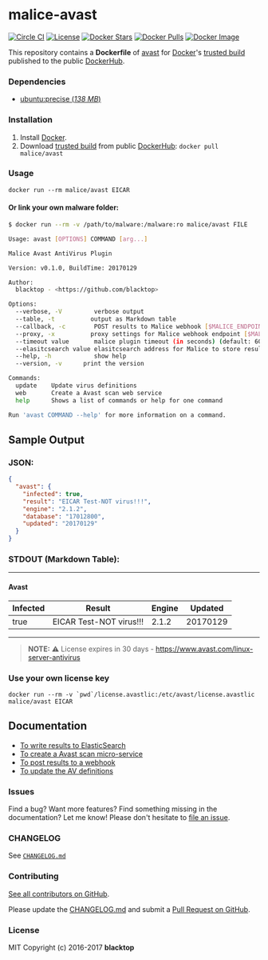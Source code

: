 malice-avast
============

[![Circle CI](https://circleci.com/gh/malice-plugins/avast.png?style=shield)](https://circleci.com/gh/malice-plugins/avast) [![License](http://img.shields.io/:license-mit-blue.svg)](http://doge.mit-license.org) [![Docker Stars](https://img.shields.io/docker/stars/malice/avast.svg)](https://hub.docker.com/r/malice/avast/) [![Docker Pulls](https://img.shields.io/docker/pulls/malice/avast.svg)](https://hub.docker.com/r/malice/avast/) [![Docker Image](https://img.shields.io/badge/docker%20image-462%20MB-blue.svg)](https://hub.docker.com/r/malice/avast/)

This repository contains a **Dockerfile** of [avast](https://www.avast.com/en-us/linux-server-antivirus) for [Docker](https://www.docker.io/)'s [trusted build](https://index.docker.io/u/malice/avast/) published to the public [DockerHub](https://index.docker.io/).

### Dependencies

-	[ubuntu:precise (*138 MB*\)](https://hub.docker.com/_/ubuntu/)

### Installation

1.	Install [Docker](https://www.docker.io/).
2.	Download [trusted build](https://hub.docker.com/r/malice/avast/) from public [DockerHub](https://hub.docker.com): `docker pull malice/avast`

### Usage

```
docker run --rm malice/avast EICAR
```

#### Or link your own malware folder:

```bash
$ docker run --rm -v /path/to/malware:/malware:ro malice/avast FILE

Usage: avast [OPTIONS] COMMAND [arg...]

Malice Avast AntiVirus Plugin

Version: v0.1.0, BuildTime: 20170129

Author:
  blacktop - <https://github.com/blacktop>

Options:
  --verbose, -V         verbose output
  --table, -t	       output as Markdown table
  --callback, -c	    POST results to Malice webhook [$MALICE_ENDPOINT]
  --proxy, -x	       proxy settings for Malice webhook endpoint [$MALICE_PROXY]
  --timeout value       malice plugin timeout (in seconds) (default: 60) [$MALICE_TIMEOUT]    
  --elasitcsearch value elasitcsearch address for Malice to store results [$MALICE_ELASTICSEARCH]   
  --help, -h	        show help
  --version, -v	     print the version

Commands:
  update	Update virus definitions
  web       Create a Avast scan web service  
  help		Shows a list of commands or help for one command

Run 'avast COMMAND --help' for more information on a command.
```

Sample Output
-------------

### JSON:

```json
{
  "avast": {
    "infected": true,
    "result": "EICAR Test-NOT virus!!!",
    "engine": "2.1.2",
    "database": "17012800",
    "updated": "20170129"
  }
}
```

### STDOUT (Markdown Table):

---

#### Avast

| Infected | Result                  | Engine | Updated  |
|----------|-------------------------|--------|----------|
| true     | EICAR Test-NOT virus!!! | 2.1.2  | 20170129 |

---

> **NOTE:** :warning: License expires in 30 days - https://www.avast.com/linux-server-antivirus

### Use your own license key

```
docker run --rm -v `pwd`/license.avastlic:/etc/avast/license.avastlic malice/avast EICAR
```

Documentation
-------------

-	[To write results to ElasticSearch](https://github.com/maliceio/malice-avast/blob/master/docs/elasticsearch.md)
-	[To create a Avast scan micro-service](https://github.com/maliceio/malice-avast/blob/master/docs/web.md)
-	[To post results to a webhook](https://github.com/maliceio/malice-avast/blob/master/docs/callback.md)
-	[To update the AV definitions](https://github.com/maliceio/malice-avast/blob/master/docs/update.md)

### Issues

Find a bug? Want more features? Find something missing in the documentation? Let me know! Please don't hesitate to [file an issue](https://github.com/maliceio/malice-avast/issues/new).

### CHANGELOG

See [`CHANGELOG.md`](https://github.com/maliceio/malice-avast/blob/master/CHANGELOG.md)

### Contributing

[See all contributors on GitHub](https://github.com/maliceio/malice-avast/graphs/contributors).

Please update the [CHANGELOG.md](https://github.com/maliceio/malice-avast/blob/master/CHANGELOG.md) and submit a [Pull Request on GitHub](https://help.github.com/articles/using-pull-requests/).

### License

MIT Copyright (c) 2016-2017 **blacktop**

